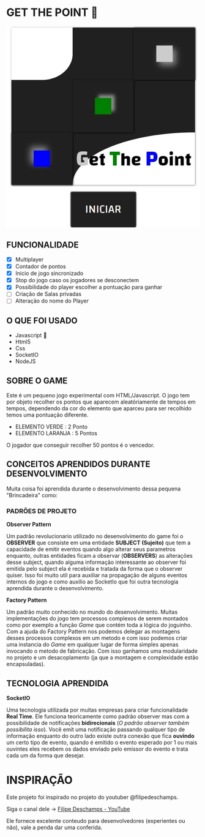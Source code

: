 # GET THE POINT :star_struck:

![Game Cover](./get_the_point_cover.jpg)

## FUNCIONALIDADE

- [x] Multiplayer
- [x] Contador de pontos
- [x] Inicio de jogo sincronizado
- [x] Stop do jogo caso os jogadores se desconectem
- [x] Possibilidade do player escolher a pontuação para ganhar
- [ ] Criação de Salas privadas
- [ ] Alteração do nome do Player

## O QUE FOI USADO

- Javascript :star_struck:
- Html5
- Css
- SocketIO
- NodeJS

## SOBRE O GAME

Este é um pequeno jogo experimental com HTML/Javascript. O jogo tem por objeto recolher os pontos que aparecem aleatóriamente de tempos em tempos, dependendo da cor do elemento que aparceu para ser recolhido temos uma pontuação diferente.

- ELEMENTO VERDE   : 2 Ponto
- ELEMENTO LARANJA : 5 Pontos

O jogador que conseguir recolher 50 pontos é o vencedor.

## CONCEITOS APRENDIDOS DURANTE DESENVOLVIMENTO

Muita coisa foi aprendida durante o desenvolvimento dessa pequena "Brincadeira" como:

### **PADRÕES DE PROJETO**

**Observer Pattern**

Um padrão revolucionario utilizado no desenvolvimento do game foi o **OBSERVER** que consiste em uma entidade **SUBJECT (Sujeito)** que tem a capacidade de emitir eventos quando algo alterar seus parametros enquanto, outras entidades ficam a observar (**OBSERVERS**) as alterações desse subject, quando alguma informação interessante ao observer foi emitida pelo subject ela é recebida e tratada da forma que o observer quiser. Isso foi muito util para auxiliar na propagação de alguns eventos internos do jogo e como auxilio ao SocketIo que foi outra tecnologia aprendida durante o desenvolvimento.

**Factory Pattern**

Um padrão muito conhecido no mundo do desenvolvimento. Muitas implementações do jogo tem processos complexos de serem montados como por exemplo a função _Game_ que contém toda a lógica do joguinho. Com a ajuda do Factory Pattern nos podemos delegar as montagens desses processos complexos em um metodo e com isso podemos criar uma instancia do _Game_ em qualquer lugar de forma simples apenas invocando o metodo de fabricação. Com isso ganhamos uma modularidade no projeto e um desacoplamento (ja que a montagem e complexidade estão encapsuladas).

## **TECNOLOGIA APRENDIDA**

**SocketIO**

Uma tecnologia utilizada por muitas empresas para criar funcionalidade **Real Time**. Ele funciona teoricamente como padrão observer mas com a possibilidade de notificações **bidirecionais** (_O padrão observer também possibilita isso_). Você emit uma notificação passando qualquer tipo de informação enquanto do outro lado existe outra conexão que fica **ouvindo** um certo tipo de evento, quando é emitido o evento esperado por 1 ou mais ouvintes eles recebem os dados enviado pelo emissor do evento e trata cada um da forma que desejar.

# INSPIRAÇÃO

Este projeto foi inspirado no projeto do youtuber @filipedeschamps.

Siga o canal dele -> [Filipe Deschamps - YouTube](https://www.youtube.com/channel/UCU5JicSrEM5A63jkJ2QvGYw)

Ele fornece excelente conteudo para desenvolvedores (experientes ou não), vale a penda dar uma conferida.
